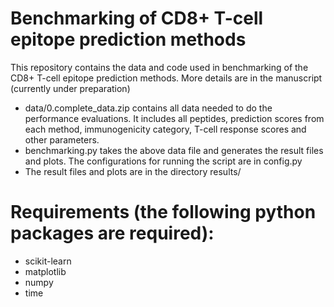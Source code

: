 # Benchmarking of CD8+ T-cell epitope prediction methods

This repository contains the data and code used in benchmarking of the CD8+ T-cell epitope prediction methods.
More details are in the manuscript (currently under preparation) 

- data/0.complete_data.zip contains all data needed to do the performance evaluations. It includes all peptides, prediction scores from each method, immunogenicity category, T-cell response scores and other parameters.
- benchmarking.py takes the above data file and generates the result files and plots. The configurations for running the script are in config.py
- The result files and plots are in the directory results/

# Requirements (the following python packages are required):
- scikit-learn
- matplotlib
- numpy
- time
